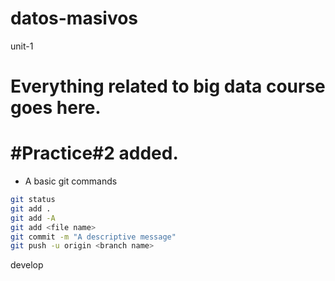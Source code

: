 # datos-masivos
unit-1
# Everything related to big data course goes here.
#Practice#2 added.
=======

- A basic git commands

```sh
git status
git add .
git add -A
git add <file name>
git commit -m "A descriptive message"
git push -u origin <branch name>
```
develop
